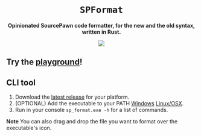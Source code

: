 <div align="center">
  <h1><code>SPFormat</code></h1>
  <p>
    <strong>Opinionated SourcePawn code formatter, for the new and the old syntax, written in Rust.
    </strong>
  </p>
  <p style="margin-bottom: 0.5ex;">
    <a href="https://github.com/Sarrus1/SPFormat/actions/workflows/release.yml"><img
        src="https://github.com/Sarrus1/SPFormat/actions/workflows/release.yml/badge.svg"
        />
    </a>
  </p>
</div>

## Try the [playground](https://sarrus1.github.io/SPFormat/)!

## CLI tool

1. Download the [latest release](https://github.com/Sarrus1/SPFormat/releases/latest) for your platform.
2. (OPTIONAL) Add the executable to your PATH [Windows](https://stackoverflow.com/a/4822427) [Linux/OSX](https://askubuntu.com/a/322773).
3. Run in your console `sp_format.exe -h` for a list of commands.

**Note** You can also drag and drop the file you want to format over the executable's icon.